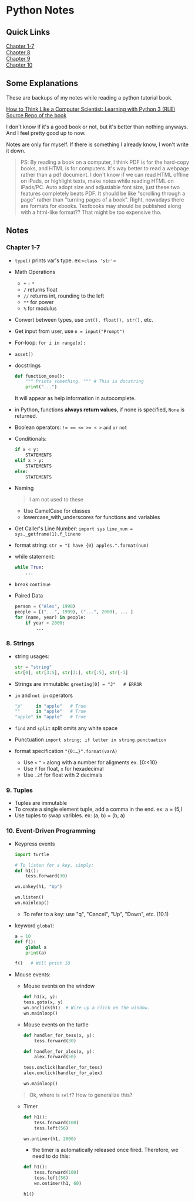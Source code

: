 # Python Notes

## Quick Links

[Chapter 1-7](#chapter-1-7)  
[Chapter 8](#chapter-8)  
[Chapter 9](#chapter-9)  
[Chapter 10](#chapter-10)

## Some Explanations

These are backups of my notes while reading a python tutorial book.

[How to Think Like a Computer Scientist: Learning with Python 3 (RLE)](http://openbookproject.net/thinkcs/python/english3e/)  
[Source Repo of the book](https://code.launchpad.net/~thinkcspy-rle-team/thinkcspy/thinkcspy3-rle)

I don't know if it's a good book or not, but it's better than nothing anyways. And I feel pretty good up to now.

Notes are only for myself. If there is something I already know, I won't write it down.

> PS: By reading a book on a computer, I think PDF is for the hard-copy books, and HTML is for computers. It's way better to read a webpage rather than a pdf document. I don't know if we can read HTML offline on iPads, or highlight texts, make notes while reading HTML on iPads/PC. Auto adopt size and adjustable font size, just these two features completely beats PDF. It should be like "scrolling through a page" rather than "turning pages of a book". Right, nowadays there are formats for ebooks. Textbooks may should be published along with a html-like format?? That might be too expensive tho.

## Notes

<a id="chapter-1-7"></a>
### Chapter 1-7

- `type()`
    prints var's type. ex:`<class 'str'>`
    
- Math Operations
    - `+` `-` `*` 
    - `/`  returns float
    - `//` returns int, rounding to the left
    - `**` for power
    - `%` for modulus

- Convert between types, use `int(), float(), str(),` etc.
    
- Get input from user, use `n = input("Prompt")`

- For-loop: `for i in range(x):`

- `asset()`

- docstrings
    ```python
    def function_one():
        """ Prints something. """ # This is docstring
        print("...")
    ```
    It will appear as help information in autocomplete.

- in Python, functions **always return values**, if none is specified, `None` is returned.

- Boolean operators: `!= == <= >= < >` `and` `or` `not`

- Conditionals:
    ```python
    if x < y:
        STATEMENTS
    elif x > y:
        STATEMENTS
    else:
        STATEMENTS
    ```
- Naming
    > I am not used to these
    - Use CamelCase for classes
    - lowercase_with_underscores for functions and variables
    
- Get Caller's Line Number: `import sys` `line_num = sys._getframe(1).f_lineno`
    
- format string: `str = "I have {0} apples.".format(num)`

- while statement:
    ```python
    while True:
        ...
    ```
    
- `break` `continue`

- Paired Data
    ```python
    person = ("Alex", 1998)
    people = [("...", 1999), ("...", 2000), ... ]
    for (name, year) in people:
        if year > 2000:
            ...
    ```


### 8. Strings <a id="chapter-8"/>

- string usages: 
    ```python
    str = "string"
    str[0], str[3:5], str[3:], str[:5], str[-1]
    ```

- Strings are immutable: 
    `greeting[0] = "J"   # ERROR`

- `in` and `not in` operators

    ```python
    "p"     in "apple"   # True
    ""      in "apple"   # True
    "apple" in "apple"   # True
    ```

- `find` and `split`
    split omits any white space

- Punctuation
    `import string; if letter in string.punctuation`

- format specification
    `"{0:…}".format(varA)`
    - Use `<` `^` `>` along with a number for aligments
        ex. {0:<10}
    - Use `f` for float, `x` for hexadecimal
    - Use `.2f` for float with 2 decimals


### <a id="chapter-9">9. Tuples</a>

- Tuples are immutable
- To create a single element tuple, add a comma in the end. ex: a = (5,)
- Use tuples to swap varibles. ex: (a, b) = (b, a)


### 10. Event-Driven Programming <a id="chapter-10"/>

- Keypress events
    ```python
    import turtle

    # To listen for a key, simply:
    def h1():
        tess.forward(30)

    wn.onkey(h1, "Up")

    wn.listen()
    wn.mainloop()
    ```

    - To refer to a key: use "q", "Cancel", "Up", "Down", etc. (10.1)

- keyword `global`:
    ```python
    a = 10
    def f():
        global a
        print(a)

    f()   # Will print 10
    ```
- Mouse events:
    - Mouse events on the window
        ```python
        def h1(x, y):
        tess.goto(x, y)
        wn.onclick(h1)  # Wire up a click on the window.
        wn.mainloop()
        ```

    - Mouse events on the turtle
        ```python
        def handler_for_tess(x, y):
            tess.forward(30)

        def handler_for_alex(x, y):
            alex.forward(50)

        tess.onclick(handler_for_tess)
        alex.onclick(handler_for_alex)

        wn.mainloop()
        ```
    > Ok, where is `self`? How to generalize this?
    
    - Timer 
        ```python
        def h1():
            tess.forward(100)
            tess.left(56)

        wn.ontimer(h1, 2000)
        ```
        - the timer is automatically released once fired. Therefore, we need to do this:
        ```python
        def h1():
            tess.forward(100)
            tess.left(56)
            wn.ontimer(h1, 60)

        h1()
        ```

    
